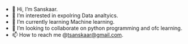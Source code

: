 - 👋 Hi, I’m Sanskaar.
- 👀 I’m interested in expolring Data analtyics.
- 🌱 I’m currently learning Machine learning.
- 💞️ I’m looking to collaborate on python programming and ofc learning.
- 📫 How to reach me @tsanskaar@gmail.com.

<!---
Ghosty032/Ghosty032 is a ✨ special ✨ repository because its `README.md` (this file) appears on your GitHub profile.
You can click the Preview link to take a look at your changes.
--->
